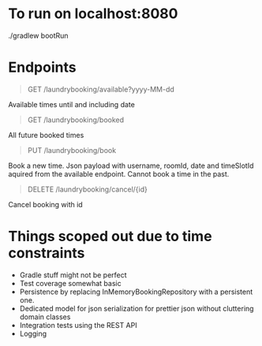 # To run on localhost:8080
./gradlew bootRun

# Endpoints
> GET     /laundrybooking/available?yyyy-MM-dd

Available times until and including date  
> GET     /laundrybooking/booked

All future booked times
  
> PUT     /laundrybooking/book

Book a new time. Json payload with username, roomId, date and timeSlotId aquired from the available endpoint. Cannot book a time in the past.  
> DELETE  /laundrybooking/cancel/{id}

Cancel booking with id  

# Things scoped out due to time constraints
- Gradle stuff might not be perfect  
- Test coverage somewhat basic
- Persistence by replacing InMemoryBookingRepository with a persistent one.
- Dedicated model for json serialization for prettier json without cluttering domain classes
- Integration tests using the REST API
- Logging